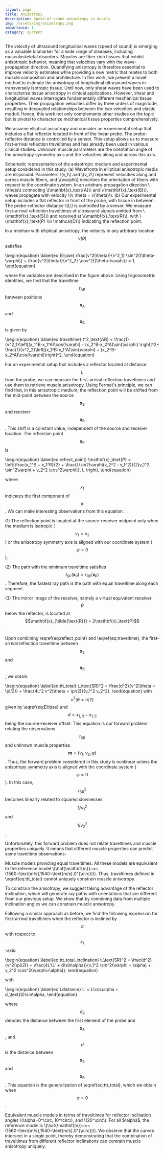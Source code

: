 ```yaml
---
layout: page
title: Anisotropy
description: Speed-of-sound anisotropy in muscle
img: /assets/img/anisotropy.png
importance: 1
category: current
---
```


The velocity of ultrasound longitudinal waves (speed of sound) is emerging as a valuable biomarker for a wide range of diseases, including musculoskeletal disorders. Muscles are fiber-rich tissues that exhibit anisotropic behavior, meaning that velocities vary with the wave-propagation direction. Quantifying anisotropy is therefore essential to improve velocity estimates while providing a new metric that relates to both muscle composition and architecture. In this work, we present a novel method to estimate the anisotropy of longitudinal ultrasound waves in transversely isotropic tissue. Until now, only shear waves have been used to characterize tissue anisotropy in clinical applications. However, shear and longitudinal waves interrogate fundamentally different mechanical tissue properties. Their propagation velocities differ by three orders of magnitude, resulting in decoupled relationships between the two velocities and elastic moduli. Hence, this work not only complements other studies on the topic but is pivotal to characterize mechanical tissue properties comprehensively.

We assume elliptical anisotropy and consider an experimental setup that includes a flat reflector located in front of the linear probe. The probe-reflector distance is controlled by a sensor. This setup allows us to measure first-arrival reflection traveltimes and has already been used in various clinical studies. Unknown muscle parameters are the orientation angle of the anisotropy symmetry axis and the velocities along and across this axis.

<div class="row justify-content-center">
    <div class="col-sm-9 mt-3 mt-md-0">
        <img class="img-fluid rounded z-depth-1" src="{{ '/assets/img/setup_anisotropy.png' | relative_url }}" alt="" title="Experimental setup"/>
    </div>
</div>
<div class="caption">
    Schematic representation of the anisotropic medium and experimental setup considered in this study. (a) Wavefronts in elliptical anisotropic media are ellipsoidal. Parameters \(v_1\) and \(v_2\) represent velocities along and across muscle fibers, and \(\varphi\) describes the orientation of fibers with respect to the coordinate system. In an arbitrary propagation direction \(\theta\) connecting \(\mathbf{x}_\text{A}\) and \(\mathbf{x}_\text{B}\), waves propagate with velocity \(v_\theta = v(\theta)\). (b) Our experimental setup includes a flat reflector in front of the probe, with tissue in between. The probe-reflector distance \(L\) is controlled by a sensor. We measure first-arrival reflection traveltimes of ultrasound signals emitted from \(\mathbf{x}_\text{S}\) and received at \(\mathbf{x}_\text{R}\), with \(\mathbf{x}_\text{P} \in \mathcal{D}\) indicating the reflection point.
</div>

In a medium with elliptical anisotropy, the velocity in any arbitrary location $$v(\theta)$$ satisfies

\begin{equation}
\label{eq:Ellipse}
\frac{v^2(\theta)}{v^2_1} \sin^2{(\theta-\varphi)} + \frac{v^2(\theta)}{v^2_2}
\cos^2{(\theta-\varphi)} = 1,
\end{equation}

where the variables are described in the figure above. Using trigonometric identities, we find that the traveltime $$t_\text{AB}$$ between positions $$\mathbf{x}_\text{A}$$ and $$\mathbf{x}_\text{B}$$ is given by

\begin{equation}
\label{eq:traveltime}
t^2_\text{AB} = \frac{1}{v^2_1}\left[(x_1^B-x_1^A)\cos{\varphi} - (x_2^B-x_2^A)\sin{\varphi} \right]^2+ \frac{1}{v^2_2}\left[(x_1^B-x_1^A)\sin{\varphi} + (x_2^B-x_2^A)\cos{\varphi}\right]^2.
\end{equation}

For an experimental setup that includes a reflector located at distance $$L$$ from the probe, we can measure the first-arrival reflection traveltimes and use them to retrieve muscle anisotropy. Using Fermat's principle, we can find that, in this anisotropic medium, the reflection point will be shifted from the mid-point between the source $$\mathbf{x}_\text{S}$$ and receiver $$\mathbf{x}_\text{R}$$. This shift is a constant value, independent of the source and receiver location. The reflection point $$\mathbf{x}_\text{P}$$ is 

\begin{equation}
\label{eq:reflect_point}
\mathbf{x}_\text{P} = \left(\frac{x_1^S + x_1^R}{2} + \frac{L\sin2\varphi(v_2^2 - v_1^2)}{2(v_1^2 \sin^2\varphi + v_2^2 \cos^2\varphi)}, L \right),
\end{equation}

where $$x_1$$ indicates the first component of $$\mathbf{x}$$. We can make interesting observations from this equation: 

(1) The reflection point is located at the source-receiver midpoint only when the medium is isotropic ($$v_1=v_2$$) or the anisotropy symmetry axis is aligned with our coordinate system ($$\varphi = 0$$).

(2) The path with the minimum traveltime satisfies $$t_\text{SP} \left(\mathbf{x}_\text{P}\right)= t_\text{RP}\left(\mathbf{x}_\text{P}\right)$$. Therefore, the fastest ray path is the path with equal traveltime along each segment.

(3) The mirror image of the receiver, namely a virtual equivalent receiver $$\tilde{R}$$ below the reflector, is located at $$\mathbf{x}_{\tilde{\text{R}}} = 2\mathbf{x}_\text{P}$$.

Upon combining \eqref{eq:reflect_point} and \eqref{eq:traveltime}, the first-arrival reflection traveltime between $$\mathbf{x}_\text{S}$$ and $$\mathbf{x}_\text{R}$$, we obtain

\begin{equation}
\label{eq:ttt_total}
t_\text{SR}^2 =
\frac{d^2}{v^2(\theta = \pi/2)} + \frac{4L^2
v^2(\theta = \pi/2)}{v_1^2 v_2^2},
\end{equation}
with $$v^2(\theta = \pi/2)$$ given by \eqref{eq:Ellipse} and $$d = x_{1,\text{R}} - x_{1,\text{S}}$$ being the source-receiver offset. This equation is our forward problem relating the observations $$t_\text{SR}$$ and unknown muscle properties $$\mathbf{m} = (v_1,v_2,\varphi)$$. Thus, the forward problem considered in this study is nonlinear unless the anisotropy symmetry axis is aligned with the coordinate system ($$\varphi = 0$$). In this case, $$t_\text{SR}^2$$ becomes linearly related to squared slownesses $$1/v_1^2$$ and $$1/v_2^2$$. 

Unfortunately, this forward problem does not relate traveltimes and muscle properties uniquely. It means that different muscle properties can predict same traveltime observations:

<div class="row justify-content-center">
    <div class="col-sm-6 mt-3 mt-md-0">
        <img class="img-fluid rounded z-depth-1" src="{{ '/assets/img/Non-uniqueness_1560_1540.png' | relative_url }}" alt="" title="Non-uniqueness"/>
    </div>
</div>
<div class="caption">
Muscle models providing equal traveltimes. All these models are equivalent to the reference model \(\hat{\mathbf{m}}~=~(1560~\text{m/s},1540~\text{m/s},0^{\circ})\). Thus, traveltimes defined in \eqref{eq:ttt_total} cannot uniquely constrain muscle anisotropy.  
</div>

To constrain the anisotropy, we suggest taking advantage of the reflector inclination, which will generate ray paths with orientations that are different from our previous setup. We show that by combining data from multiple inclination angles we can constrain muscle anisotropy.

Following a similar approach as before, we find the following expression for first-arrival traveltimes when the reflector is inclined by $$\alpha$$ with respect to $$x_1$$-axis:

\begin{equation}
\label{eq:ttt_total_inclination}
t_\text{SR}^2 =
\frac{d^2}{v^2(\pi/2)} + \frac{4L'(L' +
d\sin\alpha)}{v_1^2
\sin^2(\varphi + \alpha) + v_2^2 \cos^2(\varphi+\alpha)},
\end{equation}

with

\begin{equation}
\label{eq:Ldistance}
L' = L\cos\alpha + d_\text{S}\sin\alpha,
\end{equation} 

where $$d_{\text{S}}$$ denotes the distance between the first element of the probe and $$\mathbf{x}_\text{S}$$, and $$d$$ is the distance between $$\mathbf{x}_\text{S}$$ and $$\mathbf{x}_\text{R}$$. This equation is the generalization of \eqref{eq:ttt_total}, which we obtain when $$\alpha = 0$$.

<div class="row justify-content-center">
    <div class="col-sm-6 mt-3 mt-md-0">
        <img class="img-fluid rounded z-depth-1" src="{{ '/assets/img/Non-uniqueness_1560_1540_inclination.png' | relative_url }}" alt="" title="Non-uniqueness"/>
    </div>
</div>
<div class="caption">
Equivalent muscle models in terms of traveltimes for relfector inclination angles \(\alpha=0^\circ, 10^\circ\), and \(20^\circ\). For all $\alpha$, the reference model is \(\hat{\mathbf{m}}~=~(1560~\text{m/s},1540~\text{m/s},0^{\circ})\). We observe that the curves intersect in a single point, thereby demonstrating that the combination of traveltimes from different reflector inclinations can contrain muscle anisotropy uniquely.
</div>

